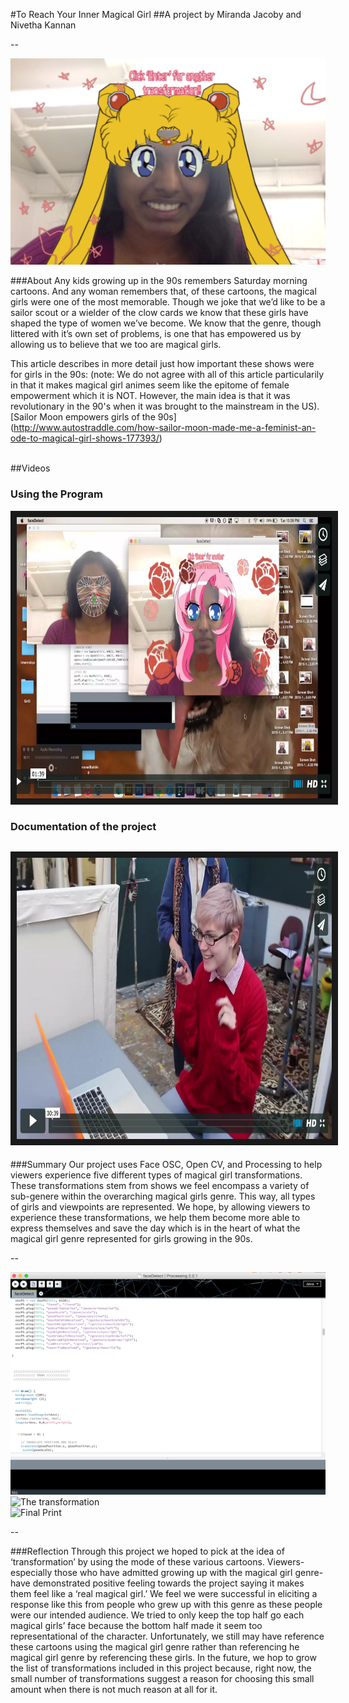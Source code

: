 #To Reach Your Inner Magical Girl
##A project by Miranda Jacoby and Nivetha Kannan

--

![Title Picture](images/project2/d66bd60c-774f-11e5-98fb-0ce067c93e3d.png "Title Picture")<br /> 

###About
Any kids growing up in the 90s remembers Saturday morning cartoons. And any woman remembers that, of these cartoons, the 
magical girls were one of the most memorable. Though we joke that we’d like to be a sailor scout or a wielder of the clow 
cards we know that these girls have shaped the type of women we’ve become. We know that the genre, though littered with it’s 
own set of problems, is one that has empowered us by allowing us to believe that we too are magical girls.

This article describes in more detail just how important these shows were for girls in the 90s:
(note: We do not agree with all of this article particularily in that it makes magical girl animes seem like the epitome 
of female empowerment which it is NOT. However, the main idea is that it was revolutionary in the 90's when it was brought 
to the mainstream in the US).
[Sailor Moon empowers girls of the 90s] (http://www.autostraddle.com/how-sailor-moon-made-me-a-feminist-an-ode-to-magical-girl-shows-177393/)
 
 
 
 <br>
##Videos

### Using the Program
<a href="https://vimeo.com/143095826" target="_blank"><img src="images/project2/c92ae83c-9dc1-11e5-8e04-b9583e80bbd4.png" width="720" height="450" border="10" /></a>

### Documentation of the project
<a href="https://vimeo.com/143095692" target="_blank"><img src="images/project2/ca004248-9dc1-11e5-997a-b313e2e19134.png" width="720" height="450" border="10" /></a>
<br>
--

###Summary
Our project uses Face OSC, Open CV, and Processing to help viewers experience five different types of magical girl 
transformations. These transformations stem from shows we feel encompass a variety of sub-genere within the overarching 
magical girls genre. This way, all types of girls and viewpoints are represented. We hope, by allowing viewers to experience 
these transformations, we help them become more able to express themselves and save the day which is in the heart of what the 
magical girl genre represented for girls growing in the 90s.

--

![Code](images/project2/07758b80-7750-11e5-8c7b-40ee35742fe3.png "Code" )<br/>
![The transformation](images/project2/10621644/12899dfe-7750-11e5-83bb-84eeca126f16.png "The Game")<br/>
![Final Print](images/project2/ade39baa-7788-11e5-9d3d-85dab24c0aab.png "Final Print" )<br/>


--


###Reflection
Through this project we hoped to pick at the idea of ‘transformation’ by using the mode of these various cartoons. Viewers- 
especially those who have admitted growing up with the magical girl genre- have demonstrated positive feeling towards the 
project saying it makes them feel like a ‘real magical girl.’ We feel we were successful in eliciting a response like this 
from people who grew up with this genre as these people were our intended audience. We tried to only keep the top half go each 
magical girls’ face because the bottom half made it seem too representational of the character. Unfortunately, we still may 
have reference these cartoons using the magical girl genre rather than referencing he magical girl genre by referencing these 
girls. In the future, we hop to grow the list of transformations included in this project because, right now, the small number
of transformations suggest a reason for choosing this small amount when there is not much reason at all for it.


